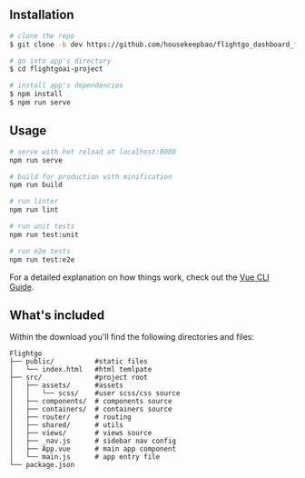 
## Installation

``` bash
# clone the repo
$ git clone -b dev https://github.com/housekeepbao/flightgo_dashboard_frontend_vue.git flightgoai-project

# go into app's directory
$ cd flightgoai-project

# install app's dependencies
$ npm install
$ npm run serve
```

## Usage

``` bash
# serve with hot reload at localhost:8080
npm run serve

# build for production with minification
npm run build

# run linter
npm run lint

# run unit tests
npm run test:unit

# run e2e tests
npm run test:e2e

```

For a detailed explanation on how things work, check out the [Vue CLI Guide](https://cli.vuejs.org/guide/).

## What's included

Within the download you'll find the following directories and files:

```
Flightgo
├── public/          #static files
│   └── index.html   #html temlpate
├── src/             #project root
│   ├── assets/      #assets
│   │   └── scss/    #user scss/css source
│   ├── components/  # components source
│   ├── containers/  # containers source
│   ├── router/      # routing 
│   ├── shared/      # utils
│   ├── views/       # views source
│   ├── _nav.js      # sidebar nav config
│   ├── App.vue      # main app component
│   └── main.js      # app entry file
└── package.json
```

